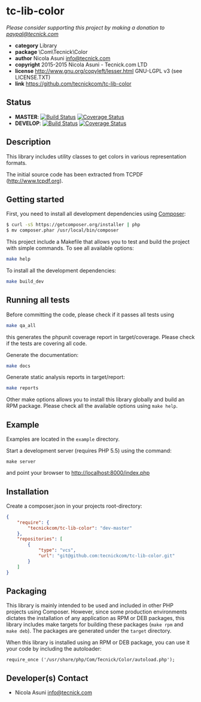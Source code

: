 # tc-lib-color

*Please consider supporting this project by making a donation to <paypal@tecnick.com>*

* **category**    Library
* **package**     \Com\Tecnick\Color
* **author**      Nicola Asuni <info@tecnick.com>
* **copyright**   2015-2015 Nicola Asuni - Tecnick.com LTD
* **license**     http://www.gnu.org/copyleft/lesser.html GNU-LGPL v3 (see LICENSE.TXT)
* **link**        https://github.com/tecnickcom/tc-lib-color

## Status
* **MASTER**: [![Build Status](https://secure.travis-ci.org/tecnickcom/tc-lib-color.png?branch=master)](https://travis-ci.org/tecnickcom/tc-lib-color?branch=master)
[![Coverage Status](https://coveralls.io/repos/tecnickcom/tc-lib-color/badge.svg?branch=master&service=github)](https://coveralls.io/github/tecnickcom/tc-lib-color?branch=master)
* **DEVELOP**: [![Build Status](https://secure.travis-ci.org/tecnickcom/tc-lib-color.png?branch=develop)](https://travis-ci.org/tecnickcom/tc-lib-color?branch=develop)
[![Coverage Status](https://coveralls.io/repos/tecnickcom/tc-lib-color/badge.svg?branch=develop&service=github)](https://coveralls.io/github/tecnickcom/tc-lib-color?branch=develop)


## Description

This library includes utility classes to get colors in various representation formats.

The initial source code has been extracted from TCPDF (<http://www.tcpdf.org>).


## Getting started

First, you need to install all development dependencies using [Composer](https://getcomposer.org/):

```bash
$ curl -sS https://getcomposer.org/installer | php
$ mv composer.phar /usr/local/bin/composer
```

This project include a Makefile that allows you to test and build the project with simple commands.
To see all available options:

```bash
make help
```

To install all the development dependencies:

```bash
make build_dev
```

## Running all tests

Before committing the code, please check if it passes all tests using

```bash
make qa_all
```
this generates the phpunit coverage report in target/coverage.
Please check if the tests are covering all code.

Generate the documentation:

```bash
make docs
```

Generate static analysis reports in target/report:

```bash
make reports
```

Other make options allows you to install this library globally and build an RPM package.
Please check all the available options using `make help`.


## Example

Examples are located in the `example` directory.

Start a development server (requires PHP 5.5) using the command:

```
make server
```

and point your browser to <http://localhost:8000/index.php>


## Installation

Create a composer.json in your projects root-directory:

```json
{
    "require": {
        "tecnickcom/tc-lib-color": "dev-master"
    },
    "repositories": [
        {
            "type": "vcs",
            "url": "git@github.com:tecnickcom/tc-lib-color.git"
        }
    ]
}
```


## Packaging

This library is mainly intended to be used and included in other PHP projects using Composer.
However, since some production environments dictates the installation of any application as RPM or DEB packages,
this library includes make targets for building these packages (`make rpm` and `make deb`).
The packages are generated under the `target` directory.

When this library is installed using an RPM or DEB package, you can use it your code by including the autoloader:
```
require_once ('/usr/share/php/Com/Tecnick/Color/autoload.php');
```


## Developer(s) Contact

* Nicola Asuni <info@tecnick.com>
